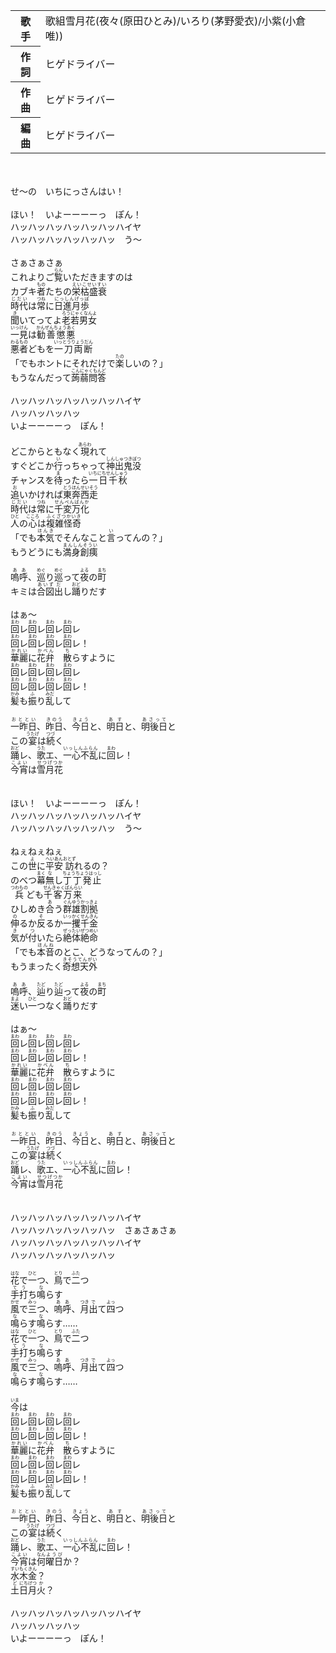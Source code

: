 
<table>

<tbody><tr>
<th>歌手</th>
<td>
歌組雪月花(夜々(原田ひとみ)/いろり(茅野愛衣)/小紫(小倉唯))
</td>
</tr>

<tr>
<th>作詞</th>
<td>ヒゲドライバー</td>
</tr>

<tr>
<th>作曲</th>
<td>ヒゲドライバー</td>
</tr>

<tr>
<th>編曲</th>
<td>ヒゲドライバー</td>
</tr>
</tbody>
</table>
<br>
<br>
<div>
せ～の　いちにっさんはい！<br>
<br>
ほい！　いよーーーーっ　ぽん！<br>
ハッハッハッハッハッハッハイヤ<br>
ハッハッハッハッハッハッ　う～<br>
<br>
さぁさぁさぁ<br>
これよりご<ruby>覧<rp>(</rp><rt>らん</rt><rp>)</rp></ruby>いただきますのは<br>
カブキ<ruby>者<rp>(</rp><rt>もの</rt><rp>)</rp></ruby>たちの<ruby>栄枯盛衰<rp>(</rp><rt>えいこせいすい</rt><rp>)</rp></ruby><br>
<ruby>時代<rp>(</rp><rt>じだい</rt><rp>)</rp></ruby>は<ruby>常<rp>(</rp><rt>つね</rt><rp>)</rp></ruby>に<ruby>日進月歩<rp>(</rp><rt>にっしんげっぽ</rt><rp>)</rp></ruby><br>
<ruby>聞<rp>(</rp><rt>き</rt><rp>)</rp></ruby>いてってよ<ruby>老若男女<rp>(</rp><rt>ろうにゃくなんよ</rt><rp>)</rp></ruby><br>
<ruby>一見<rp>(</rp><rt>いっけん</rt><rp>)</rp></ruby>は<ruby>勧善懲悪<rp>(</rp><rt>かんぜんちょうあく</rt><rp>)</rp></ruby><br>
<ruby>悪者<rp>(</rp><rt>わるもの</rt><rp>)</rp></ruby>どもを<ruby>一刀両断<rp>(</rp><rt>いっとうりょうだん</rt><rp>)</rp></ruby><br>
「でもホントにそれだけで<ruby>楽<rp>(</rp><rt>たの</rt><rp>)</rp></ruby>しいの？」<br>
もうなんだって<ruby>蒟蒻問答<rp>(</rp><rt>こんにゃくもんど</rt><rp>)</rp></ruby><br>
<br>
ハッハッハッハッハッハッハイヤ<br>
ハッハッハッハッ<br>
いよーーーーっ　ぽん！<br>
<br>
どこからともなく<ruby>現<rp>(</rp><rt>あらわ</rt><rp>)</rp></ruby>れて<br>
すぐどこか<ruby>行<rp>(</rp><rt>い</rt><rp>)</rp></ruby>っちゃって<ruby>神出鬼没<rp>(</rp><rt>しんしゅつきぼつ</rt><rp>)</rp></ruby><br>
チャンスを<ruby>待<rp>(</rp><rt>ま</rt><rp>)</rp></ruby>ったら<ruby>一日千秋<rp>(</rp><rt>いちにちせんしゅう</rt><rp>)</rp></ruby><br>
<ruby>追<rp>(</rp><rt>お</rt><rp>)</rp></ruby>いかければ<ruby>東奔西走<rp>(</rp><rt>とうほんせいそう</rt><rp>)</rp></ruby><br>
<ruby>時代<rp>(</rp><rt>じだい</rt><rp>)</rp></ruby>は<ruby>常<rp>(</rp><rt>つね</rt><rp>)</rp></ruby>に<ruby>千変万化<rp>(</rp><rt>せんぺんばんか</rt><rp>)</rp></ruby><br>
<ruby>人<rp>(</rp><rt>ひと</rt><rp>)</rp></ruby>の<ruby>心<rp>(</rp><rt>こころ</rt><rp>)</rp></ruby>は<ruby>複雑怪奇<rp>(</rp><rt>ふくざつかいき</rt><rp>)</rp></ruby><br>
「でも<ruby>本気<rp>(</rp><rt>ほんき</rt><rp>)</rp></ruby>でそんなこと<ruby>言<rp>(</rp><rt>い</rt><rp>)</rp></ruby>ってんの？」<br>
もうどうにも<ruby>満身創痍<rp>(</rp><rt>まんしんそうい</rt><rp>)</rp></ruby><br>
<br>
<ruby>嗚呼<rp>(</rp><rt>ああ</rt><rp>)</rp></ruby>、<ruby>巡<rp>(</rp><rt>めぐ</rt><rp>)</rp></ruby>り<ruby>巡<rp>(</rp><rt>めぐ</rt><rp>)</rp></ruby>って<ruby>夜<rp>(</rp><rt>よる</rt><rp>)</rp></ruby>の<ruby>町<rp>(</rp><rt>まち</rt><rp>)</rp></ruby><br>
キミは<ruby>合図<rp>(</rp><rt>あいず</rt><rp>)</rp></ruby><ruby>出<rp>(</rp><rt>だ</rt><rp>)</rp></ruby>し<ruby>踊<rp>(</rp><rt>おど</rt><rp>)</rp></ruby>りだす<br>
<br>
はぁ～<br>
<ruby>回<rp>(</rp><rt>まわ</rt><rp>)</rp></ruby>レ<ruby>回<rp>(</rp><rt>まわ</rt><rp>)</rp></ruby>レ<ruby>回<rp>(</rp><rt>まわ</rt><rp>)</rp></ruby>レ<ruby>回<rp>(</rp><rt>まわ</rt><rp>)</rp></ruby>レ<br>
<ruby>回<rp>(</rp><rt>まわ</rt><rp>)</rp></ruby>レ<ruby>回<rp>(</rp><rt>まわ</rt><rp>)</rp></ruby>レ<ruby>回<rp>(</rp><rt>まわ</rt><rp>)</rp></ruby>レ<ruby>回<rp>(</rp><rt>まわ</rt><rp>)</rp></ruby>レ！<br>
<ruby>華麗<rp>(</rp><rt>かれい</rt><rp>)</rp></ruby>に<ruby>花弁<rp>(</rp><rt>かべん</rt><rp>)</rp></ruby>　<ruby>散<rp>(</rp><rt>ち</rt><rp>)</rp></ruby>らすように<br>
<ruby>回<rp>(</rp><rt>まわ</rt><rp>)</rp></ruby>レ<ruby>回<rp>(</rp><rt>まわ</rt><rp>)</rp></ruby>レ<ruby>回<rp>(</rp><rt>まわ</rt><rp>)</rp></ruby>レ<ruby>回<rp>(</rp><rt>まわ</rt><rp>)</rp></ruby>レ<br>
<ruby>回<rp>(</rp><rt>まわ</rt><rp>)</rp></ruby>レ<ruby>回<rp>(</rp><rt>まわ</rt><rp>)</rp></ruby>レ<ruby>回<rp>(</rp><rt>まわ</rt><rp>)</rp></ruby>レ<ruby>回<rp>(</rp><rt>まわ</rt><rp>)</rp></ruby>レ！<br>
<ruby>髪<rp>(</rp><rt>かみ</rt><rp>)</rp></ruby>も<ruby>振<rp>(</rp><rt>ふ</rt><rp>)</rp></ruby>り<ruby>乱<rp>(</rp><rt>みだ</rt><rp>)</rp></ruby>して<br>
<br>
<ruby>一昨日<rp>(</rp><rt>おととい</rt><rp>)</rp></ruby>、<ruby>昨日<rp>(</rp><rt>きのう</rt><rp>)</rp></ruby>、<ruby>今日<rp>(</rp><rt>きょう</rt><rp>)</rp></ruby>と、<ruby>明日<rp>(</rp><rt>あす</rt><rp>)</rp></ruby>と、<ruby>明後日<rp>(</rp><rt>あさって</rt><rp>)</rp></ruby>と<br>
この<ruby>宴<rp>(</rp><rt>うたげ</rt><rp>)</rp></ruby>は<ruby>続<rp>(</rp><rt>つづ</rt><rp>)</rp></ruby>く<br>
<ruby>踊<rp>(</rp><rt>おど</rt><rp>)</rp></ruby>レ、<ruby>歌<rp>(</rp><rt>うた</rt><rp>)</rp></ruby>エ、<ruby>一心不乱<rp>(</rp><rt>いっしんふらん</rt><rp>)</rp></ruby>に<ruby>回<rp>(</rp><rt>まわ</rt><rp>)</rp></ruby>レ！<br>
<ruby>今宵<rp>(</rp><rt>こよい</rt><rp>)</rp></ruby>は<ruby>雪月花<rp>(</rp><rt>せつげつか</rt><rp>)</rp></ruby><br>
<br>
<br>
ほい！　いよーーーーっ　ぽん！<br>
ハッハッハッハッハッハッハイヤ<br>
ハッハッハッハッハッハッ　う～<br>
<br>
ねぇねぇねぇ<br>
この<ruby>世<rp>(</rp><rt>よ</rt><rp>)</rp></ruby>に<ruby>平安<rp>(</rp><rt>へいあん</rt><rp>)</rp></ruby><ruby>訪<rp>(</rp><rt>おとず</rt><rp>)</rp></ruby>れるの？<br>
のべつ<ruby>幕<rp>(</rp><rt>まく</rt><rp>)</rp></ruby><ruby>無<rp>(</rp><rt>な</rt><rp>)</rp></ruby>し<ruby>丁丁発止<rp>(</rp><rt>ちょうちょうはっし</rt><rp>)</rp></ruby><br>
<ruby>兵<rp>(</rp><rt>つわもの</rt><rp>)</rp></ruby>ども<ruby>千客万来<rp>(</rp><rt>せんきゃくばんらい</rt><rp>)</rp></ruby><br>
ひしめき<ruby>合<rp>(</rp><rt>あ</rt><rp>)</rp></ruby>う<ruby>群雄割拠<rp>(</rp><rt>ぐんゆうかっきょ</rt><rp>)</rp></ruby><br>
<ruby>伸<rp>(</rp><rt>の</rt><rp>)</rp></ruby>るか<ruby>反<rp>(</rp><rt>そ</rt><rp>)</rp></ruby>るか<ruby>一攫千金<rp>(</rp><rt>いっかくせんきん</rt><rp>)</rp></ruby><br>
<ruby>気<rp>(</rp><rt>き</rt><rp>)</rp></ruby>が<ruby>付<rp>(</rp><rt>つ</rt><rp>)</rp></ruby>いたら<ruby>絶体絶命<rp>(</rp><rt>ぜったいぜつめい</rt><rp>)</rp></ruby><br>
「でも<ruby>本音<rp>(</rp><rt>ほんね</rt><rp>)</rp></ruby>のとこ、どうなってんの？」<br>
もうまったく<ruby>奇想天外<rp>(</rp><rt>きそうてんがい</rt><rp>)</rp></ruby><br>
<br>
<ruby>嗚呼<rp>(</rp><rt>ああ</rt><rp>)</rp></ruby>、<ruby>辿<rp>(</rp><rt>たど</rt><rp>)</rp></ruby>り<ruby>辿<rp>(</rp><rt>たど</rt><rp>)</rp></ruby>って<ruby>夜<rp>(</rp><rt>よる</rt><rp>)</rp></ruby>の<ruby>町<rp>(</rp><rt>まち</rt><rp>)</rp></ruby><br>
<ruby>迷<rp>(</rp><rt>まよ</rt><rp>)</rp></ruby>い<ruby>一<rp>(</rp><rt>ひと</rt><rp>)</rp></ruby>つなく<ruby>踊<rp>(</rp><rt>おど</rt><rp>)</rp></ruby>りだす<br>
<br>
はぁ～<br>
<ruby>回<rp>(</rp><rt>まわ</rt><rp>)</rp></ruby>レ<ruby>回<rp>(</rp><rt>まわ</rt><rp>)</rp></ruby>レ<ruby>回<rp>(</rp><rt>まわ</rt><rp>)</rp></ruby>レ<ruby>回<rp>(</rp><rt>まわ</rt><rp>)</rp></ruby>レ<br>
<ruby>回<rp>(</rp><rt>まわ</rt><rp>)</rp></ruby>レ<ruby>回<rp>(</rp><rt>まわ</rt><rp>)</rp></ruby>レ<ruby>回<rp>(</rp><rt>まわ</rt><rp>)</rp></ruby>レ<ruby>回<rp>(</rp><rt>まわ</rt><rp>)</rp></ruby>レ！<br>
<ruby>華麗<rp>(</rp><rt>かれい</rt><rp>)</rp></ruby>に<ruby>花弁<rp>(</rp><rt>かべん</rt><rp>)</rp></ruby>　<ruby>散<rp>(</rp><rt>ち</rt><rp>)</rp></ruby>らすように<br>
<ruby>回<rp>(</rp><rt>まわ</rt><rp>)</rp></ruby>レ<ruby>回<rp>(</rp><rt>まわ</rt><rp>)</rp></ruby>レ<ruby>回<rp>(</rp><rt>まわ</rt><rp>)</rp></ruby>レ<ruby>回<rp>(</rp><rt>まわ</rt><rp>)</rp></ruby>レ<br>
<ruby>回<rp>(</rp><rt>まわ</rt><rp>)</rp></ruby>レ<ruby>回<rp>(</rp><rt>まわ</rt><rp>)</rp></ruby>レ<ruby>回<rp>(</rp><rt>まわ</rt><rp>)</rp></ruby>レ<ruby>回<rp>(</rp><rt>まわ</rt><rp>)</rp></ruby>レ！<br>
<ruby>髪<rp>(</rp><rt>かみ</rt><rp>)</rp></ruby>も<ruby>振<rp>(</rp><rt>ふ</rt><rp>)</rp></ruby>り<ruby>乱<rp>(</rp><rt>みだ</rt><rp>)</rp></ruby>して<br>
<br>
<ruby>一昨日<rp>(</rp><rt>おととい</rt><rp>)</rp></ruby>、<ruby>昨日<rp>(</rp><rt>きのう</rt><rp>)</rp></ruby>、<ruby>今日<rp>(</rp><rt>きょう</rt><rp>)</rp></ruby>と、<ruby>明日<rp>(</rp><rt>あす</rt><rp>)</rp></ruby>と、<ruby>明後日<rp>(</rp><rt>あさって</rt><rp>)</rp></ruby>と<br>
この<ruby>宴<rp>(</rp><rt>うたげ</rt><rp>)</rp></ruby>は<ruby>続<rp>(</rp><rt>つづ</rt><rp>)</rp></ruby>く<br>
<ruby>踊<rp>(</rp><rt>おど</rt><rp>)</rp></ruby>レ、<ruby>歌<rp>(</rp><rt>うた</rt><rp>)</rp></ruby>エ、<ruby>一心不乱<rp>(</rp><rt>いっしんふらん</rt><rp>)</rp></ruby>に<ruby>回<rp>(</rp><rt>まわ</rt><rp>)</rp></ruby>レ！<br>
<ruby>今宵<rp>(</rp><rt>こよい</rt><rp>)</rp></ruby>は<ruby>雪月花<rp>(</rp><rt>せつげつか</rt><rp>)</rp></ruby><br>
<br>
<br>
ハッハッハッハッハッハッハイヤ<br>
ハッハッハッハッハッハッ　さぁさぁさぁ<br>
ハッハッハッハッハッハッハイヤ<br>
ハッハッハッハッハッハッ<br>
<br>
<ruby>花<rp>(</rp><rt>はな</rt><rp>)</rp></ruby>で<ruby>一<rp>(</rp><rt>ひと</rt><rp>)</rp></ruby>つ、<ruby>鳥<rp>(</rp><rt>とり</rt><rp>)</rp></ruby>で<ruby>二<rp>(</rp><rt>ふた</rt><rp>)</rp></ruby>つ<br>
<ruby>手打<rp>(</rp><rt>てう</rt><rp>)</rp></ruby>ち<ruby>鳴<rp>(</rp><rt>な</rt><rp>)</rp></ruby>らす<br>
<ruby>風<rp>(</rp><rt>かせ</rt><rp>)</rp></ruby>で<ruby>三<rp>(</rp><rt>みっ</rt><rp>)</rp></ruby>つ、<ruby>嗚呼<rp>(</rp><rt>ああ</rt><rp>)</rp></ruby>、<ruby>月<rp>(</rp><rt>つき</rt><rp>)</rp></ruby><ruby>出<rp>(</rp><rt>で</rt><rp>)</rp></ruby>て<ruby>四<rp>(</rp><rt>よっ</rt><rp>)</rp></ruby>つ<br>
<ruby>鳴<rp>(</rp><rt>な</rt><rp>)</rp></ruby>らす<ruby>鳴<rp>(</rp><rt>な</rt><rp>)</rp></ruby>らす……<br>
<ruby>花<rp>(</rp><rt>はな</rt><rp>)</rp></ruby>で<ruby>一<rp>(</rp><rt>ひと</rt><rp>)</rp></ruby>つ、<ruby>鳥<rp>(</rp><rt>とり</rt><rp>)</rp></ruby>で<ruby>二<rp>(</rp><rt>ふた</rt><rp>)</rp></ruby>つ<br>
<ruby>手打<rp>(</rp><rt>てう</rt><rp>)</rp></ruby>ち<ruby>鳴<rp>(</rp><rt>な</rt><rp>)</rp></ruby>らす<br>
<ruby>風<rp>(</rp><rt>かぜ</rt><rp>)</rp></ruby>で<ruby>三<rp>(</rp><rt>みっ</rt><rp>)</rp></ruby>つ、<ruby>嗚呼<rp>(</rp><rt>ああ</rt><rp>)</rp></ruby>、<ruby>月<rp>(</rp><rt>つき</rt><rp>)</rp></ruby><ruby>出<rp>(</rp><rt>で</rt><rp>)</rp></ruby>て<ruby>四<rp>(</rp><rt>よっ</rt><rp>)</rp></ruby>つ<br>
<ruby>鳴<rp>(</rp><rt>な</rt><rp>)</rp></ruby>らす<ruby>鳴<rp>(</rp><rt>な</rt><rp>)</rp></ruby>らす……<br>
<br>
<ruby>今<rp>(</rp><rt>いま</rt><rp>)</rp></ruby>は<br>
<ruby>回<rp>(</rp><rt>まわ</rt><rp>)</rp></ruby>レ<ruby>回<rp>(</rp><rt>まわ</rt><rp>)</rp></ruby>レ<ruby>回<rp>(</rp><rt>まわ</rt><rp>)</rp></ruby>レ<ruby>回<rp>(</rp><rt>まわ</rt><rp>)</rp></ruby>レ<br>
<ruby>回<rp>(</rp><rt>まわ</rt><rp>)</rp></ruby>レ<ruby>回<rp>(</rp><rt>まわ</rt><rp>)</rp></ruby>レ<ruby>回<rp>(</rp><rt>まわ</rt><rp>)</rp></ruby>レ<ruby>回<rp>(</rp><rt>まわ</rt><rp>)</rp></ruby>レ！<br>
<ruby>華麗<rp>(</rp><rt>かれい</rt><rp>)</rp></ruby>に<ruby>花弁<rp>(</rp><rt>かべん</rt><rp>)</rp></ruby>　<ruby>散<rp>(</rp><rt>ち</rt><rp>)</rp></ruby>らすように<br>
<ruby>回<rp>(</rp><rt>まわ</rt><rp>)</rp></ruby>レ<ruby>回<rp>(</rp><rt>まわ</rt><rp>)</rp></ruby>レ<ruby>回<rp>(</rp><rt>まわ</rt><rp>)</rp></ruby>レ<ruby>回<rp>(</rp><rt>まわ</rt><rp>)</rp></ruby>レ<br>
<ruby>回<rp>(</rp><rt>まわ</rt><rp>)</rp></ruby>レ<ruby>回<rp>(</rp><rt>まわ</rt><rp>)</rp></ruby>レ<ruby>回<rp>(</rp><rt>まわ</rt><rp>)</rp></ruby>レ<ruby>回<rp>(</rp><rt>まわ</rt><rp>)</rp></ruby>レ！<br>
<ruby>髪<rp>(</rp><rt>かみ</rt><rp>)</rp></ruby>も<ruby>振<rp>(</rp><rt>ふ</rt><rp>)</rp></ruby>り<ruby>乱<rp>(</rp><rt>みだ</rt><rp>)</rp></ruby>して<br>
<br>
<ruby>一昨日<rp>(</rp><rt>おととい</rt><rp>)</rp></ruby>、<ruby>昨日<rp>(</rp><rt>きのう</rt><rp>)</rp></ruby>、<ruby>今日<rp>(</rp><rt>きょう</rt><rp>)</rp></ruby>と、<ruby>明日<rp>(</rp><rt>あす</rt><rp>)</rp></ruby>と、<ruby>明後日<rp>(</rp><rt>あさって</rt><rp>)</rp></ruby>と<br>
この<ruby>宴<rp>(</rp><rt>うたげ</rt><rp>)</rp></ruby>は<ruby>続<rp>(</rp><rt>つづ</rt><rp>)</rp></ruby>く<br>
<ruby>踊<rp>(</rp><rt>おど</rt><rp>)</rp></ruby>レ、<ruby>歌<rp>(</rp><rt>うた</rt><rp>)</rp></ruby>エ、<ruby>一心不乱<rp>(</rp><rt>いっしんふらん</rt><rp>)</rp></ruby>に<ruby>回<rp>(</rp><rt>まわ</rt><rp>)</rp></ruby>レ！<br>
<ruby>今宵<rp>(</rp><rt>こよい</rt><rp>)</rp></ruby>は<ruby>何<rp>(</rp><rt>なん</rt><rp>)</rp></ruby><ruby>曜日<rp>(</rp><rt>ようび</rt><rp>)</rp></ruby>か？<br>
<ruby>水<rp>(</rp><rt>すい</rt><rp>)</rp></ruby><ruby>木<rp>(</rp><rt>もく</rt><rp>)</rp></ruby><ruby>金<rp>(</rp><rt>きん</rt><rp>)</rp></ruby>？<br>
<ruby>土<rp>(</rp><rt>ど</rt><rp>)</rp></ruby><ruby>日<rp>(</rp><rt>にち</rt><rp>)</rp></ruby><ruby>月<rp>(</rp><rt>げつ</rt><rp>)</rp></ruby><ruby>火<rp>(</rp><rt>か</rt><rp>)</rp></ruby>？<br>
<br>
ハッハッハッハッハッハッハイヤ<br>
ハッハッハッハッ<br>
いよーーーーっ　ぽん！
</div>